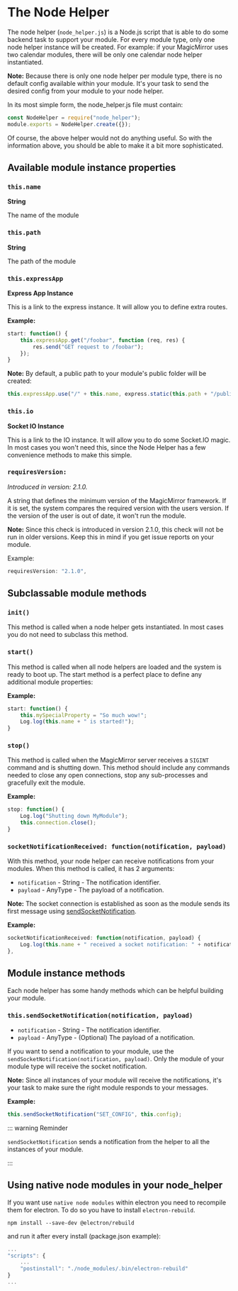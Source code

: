 # The Node Helper

The node helper (`node_helper.js`) is a Node.js script that is able to do some
backend task to support your module. For every module type, only one node helper
instance will be created. For example: if your MagicMirror uses two calendar
modules, there will be only one calendar node helper instantiated.

**Note:** Because there is only one node helper per module type, there is no
default config available within your module. It's your task to send the desired
config from your module to your node helper.

In its most simple form, the node_helper.js file must contain:

```js
const NodeHelper = require("node_helper");
module.exports = NodeHelper.create({});
```

Of course, the above helper would not do anything useful. So with the
information above, you should be able to make it a bit more sophisticated.

## Available module instance properties

### `this.name`

**String**

The name of the module

### `this.path`

**String**

The path of the module

### `this.expressApp`

**Express App Instance**

This is a link to the express instance. It will allow you to define extra
routes.

**Example:**

```js
start: function() {
	this.expressApp.get("/foobar", function (req, res) {
		res.send("GET request to /foobar");
	});
}
```

**Note:** By default, a public path to your module's public folder will be
created:

```js
this.expressApp.use("/" + this.name, express.static(this.path + "/public"));
```

### `this.io`

**Socket IO Instance**

This is a link to the IO instance. It will allow you to do some Socket.IO magic.
In most cases you won't need this, since the Node Helper has a few convenience
methods to make this simple.

### `requiresVersion:`

_Introduced in version: 2.1.0._

A string that defines the minimum version of the MagicMirror framework. If it is
set, the system compares the required version with the users version. If the
version of the user is out of date, it won't run the module.

**Note:** Since this check is introduced in version 2.1.0, this check will not
be run in older versions. Keep this in mind if you get issue reports on your
module.

Example:

```js
requiresVersion: "2.1.0",
```

## Subclassable module methods

### `init()`

This method is called when a node helper gets instantiated. In most cases you do
not need to subclass this method.

### `start()`

This method is called when all node helpers are loaded and the system is ready
to boot up. The start method is a perfect place to define any additional module
properties:

**Example:**

```js
start: function() {
	this.mySpecialProperty = "So much wow!";
	Log.log(this.name + " is started!");
}
```

### `stop()`

This method is called when the MagicMirror server receives a `SIGINT` command
and is shutting down. This method should include any commands needed to close
any open connections, stop any sub-processes and gracefully exit the module.

**Example:**

```js
stop: function() {
	Log.log("Shutting down MyModule");
	this.connection.close();
}
```

### `socketNotificationReceived: function(notification, payload)`

With this method, your node helper can receive notifications from your modules.
When this method is called, it has 2 arguments:

- `notification` - String - The notification identifier.
- `payload` - AnyType - The payload of a notification.

**Note:** The socket connection is established as soon as the module sends its
first message using
[sendSocketNotification](core-module-file.md#this-sendsocketnotification-notification-payload).

**Example:**

```js
socketNotificationReceived: function(notification, payload) {
	Log.log(this.name + " received a socket notification: " + notification + " - Payload: " + payload);
},
```

## Module instance methods

Each node helper has some handy methods which can be helpful building your
module.

### `this.sendSocketNotification(notification, payload)`

- `notification` - String - The notification identifier.
- `payload` - AnyType - (Optional) The payload of a notification.

If you want to send a notification to your module, use the
`sendSocketNotification(notification, payload)`. Only the module of your module
type will receive the socket notification.

**Note:** Since all instances of your module will receive the notifications,
it's your task to make sure the right module responds to your messages.

**Example:**

```js
this.sendSocketNotification("SET_CONFIG", this.config);
```

::: warning Reminder

`sendSocketNotification` sends a notification from the helper to all the
instances of your module.

:::

## Using native node modules in your node_helper

If you want use `native node modules` within electron you need to recompile them
for electron. To do so you have to install `electron-rebuild`.

```shell
npm install --save-dev @electron/rebuild
```

and run it after every install (package.json example):

```js
...
"scripts": {
	...
	"postinstall": "./node_modules/.bin/electron-rebuild"
}
...
```
